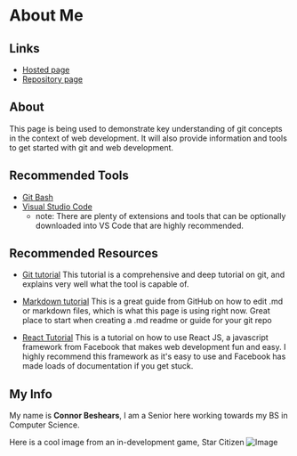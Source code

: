 # About Me

## Links

- [Hosted page](https://connorbeshears.github.io/about-me/)
- [Repository page](https://github.com/connorbeshears/about-me)

## About
This page is being used to demonstrate key understanding of git concepts in the context of web development. It will also provide information and tools to get started with git and web development.

## Recommended Tools

 - [Git Bash](https://git-scm.com/downloads)
 - [Visual Studio Code](https://code.visualstudio.com/)
    - note: There are plenty of extensions and tools that can be optionally downloaded into VS Code that are highly recommended.

## Recommended Resources
 - [Git tutorial](https://git-scm.com/docs/gittutorial)
 This tutorial is a comprehensive and deep tutorial on git, and explains very well what the tool is capable of.
 
 - [Markdown tutorial](https://guides.github.com/features/mastering-markdown/)
 This is a great guide from GitHub on how to edit .md or markdown files, which is what this page is using right now. Great place to start when creating a .md readme or guide for your git repo

 - [React Tutorial](https://reactjs.org/tutorial/tutorial.html)
 This is a tutorial on how to use React JS, a javascript framework from Facebook that makes web development fun and easy. I highly recommend this framework as it's easy to use and Facebook has made loads of documentation if you get stuck.

 ## My Info
 My name is **Connor Beshears**, I am a Senior here working towards my BS in Computer Science.

 Here is a cool image from an in-development game, Star Citizen
 ![Image](https://pbs.twimg.com/media/Di5OEMkUYAA3fwK.jpg)

